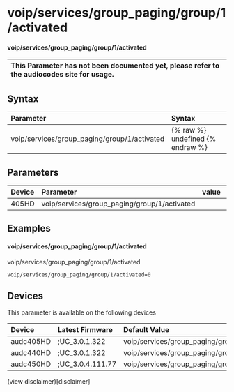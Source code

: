 ﻿---
description: voip/services/group_paging/group/1/activated
search: false
---

# voip/services/group_paging/group/1/activated

#### voip/services/group_paging/group/1/activated


| This Parameter has not been documented yet, please refer to the audiocodes site for usage.  |
| :--- |

## Syntax
| Parameter | Syntax |
| :--- | :--- |
|voip/services/group_paging/group/1/activated | {% raw %} undefined {% endraw %} |

## Parameters
|Device|Parameter|value|Description|
|:---|:---|:---|:---|
| 405HD | voip/services/group_paging/group/1/activated |  |  |

## Examples
#### voip/services/group_paging/group/1/activated

voip/services/group_paging/group/1/activated

```
voip/services/group_paging/group/1/activated=0
```

## Devices
This parameter is available on the following devices

| Device | Latest Firmware | Default Value |
|:---|:---|:---|
| audc405HD | ;UC_3.0.1.322 | voip/services/group_paging/group/1/activated=0 
| audc440HD | ;UC_3.0.1.322 | voip/services/group_paging/group/1/activated=0 
| audc450HD | ;UC_3.0.4.111.77 | voip/services/group_paging/group/1/activated=0 

(view disclaimer)[disclaimer]
